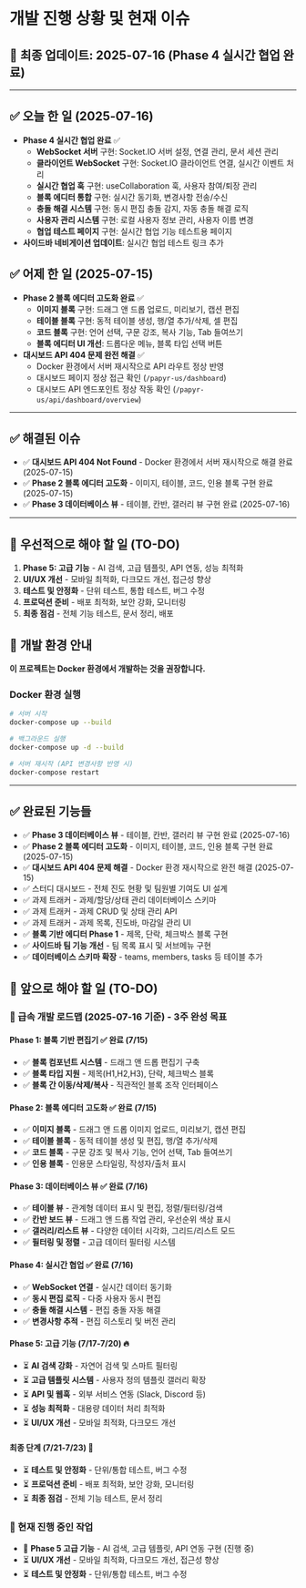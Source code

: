 # 개발 진행 상황 및 현재 이슈

## 📅 최종 업데이트: 2025-07-16 (Phase 4 실시간 협업 완료)

---

## ✅ 오늘 한 일 (2025-07-16)

- **Phase 4 실시간 협업 완료** ✅
  - **WebSocket 서버** 구현: Socket.IO 서버 설정, 연결 관리, 문서 세션 관리
  - **클라이언트 WebSocket** 구현: Socket.IO 클라이언트 연결, 실시간 이벤트 처리
  - **실시간 협업 훅** 구현: useCollaboration 훅, 사용자 참여/퇴장 관리
  - **블록 에디터 통합** 구현: 실시간 동기화, 변경사항 전송/수신
  - **충돌 해결 시스템** 구현: 동시 편집 충돌 감지, 자동 충돌 해결 로직
  - **사용자 관리 시스템** 구현: 로컬 사용자 정보 관리, 사용자 이름 변경
  - **협업 테스트 페이지** 구현: 실시간 협업 기능 테스트용 페이지
- **사이드바 네비게이션 업데이트**: 실시간 협업 테스트 링크 추가

## ✅ 어제 한 일 (2025-07-15)

- **Phase 2 블록 에디터 고도화 완료** ✅
  - **이미지 블록** 구현: 드래그 앤 드롭 업로드, 미리보기, 캡션 편집
  - **테이블 블록** 구현: 동적 테이블 생성, 행/열 추가/삭제, 셀 편집
  - **코드 블록** 구현: 언어 선택, 구문 강조, 복사 기능, Tab 들여쓰기
  - **블록 에디터 UI 개선**: 드롭다운 메뉴, 블록 타입 선택 버튼
- **대시보드 API 404 문제 완전 해결** ✅
  - Docker 환경에서 서버 재시작으로 API 라우트 정상 반영
  - 대시보드 페이지 정상 접근 확인 (`/papyr-us/dashboard`)
  - 대시보드 API 엔드포인트 정상 작동 확인 (`/papyr-us/api/dashboard/overview`)

---

## ✅ 해결된 이슈

- ✅ **대시보드 API 404 Not Found** - Docker 환경에서 서버 재시작으로 해결 완료 (2025-07-15)
- ✅ **Phase 2 블록 에디터 고도화** - 이미지, 테이블, 코드, 인용 블록 구현 완료 (2025-07-15)
- ✅ **Phase 3 데이터베이스 뷰** - 테이블, 칸반, 갤러리 뷰 구현 완료 (2025-07-16)

---

## 📝 우선적으로 해야 할 일 (TO-DO)

1. **Phase 5: 고급 기능** - AI 검색, 고급 템플릿, API 연동, 성능 최적화
2. **UI/UX 개선** - 모바일 최적화, 다크모드 개선, 접근성 향상
3. **테스트 및 안정화** - 단위 테스트, 통합 테스트, 버그 수정
4. **프로덕션 준비** - 배포 최적화, 보안 강화, 모니터링
5. **최종 점검** - 전체 기능 테스트, 문서 정리, 배포

## 🐳 개발 환경 안내

**이 프로젝트는 Docker 환경에서 개발하는 것을 권장합니다.**

### Docker 환경 실행
```bash
# 서버 시작
docker-compose up --build

# 백그라운드 실행
docker-compose up -d --build

# 서버 재시작 (API 변경사항 반영 시)
docker-compose restart
``` 
-------------------------------------------------------------------------
## ✅ 완료된 기능들

- ✅ **Phase 3 데이터베이스 뷰** - 테이블, 칸반, 갤러리 뷰 구현 완료 (2025-07-16)
- ✅ **Phase 2 블록 에디터 고도화** - 이미지, 테이블, 코드, 인용 블록 구현 완료 (2025-07-15)
- ✅ **대시보드 API 404 문제 해결** - Docker 환경 재시작으로 완전 해결 (2025-07-15)
- ✅ 스터디 대시보드 - 전체 진도 현황 및 팀원별 기여도 UI 설계
- ✅ 과제 트래커 - 과제/할당/상태 관리 데이터베이스 스키마
- ✅ 과제 트래커 - 과제 CRUD 및 상태 관리 API
- ✅ 과제 트래커 - 과제 목록, 진도바, 마감일 관리 UI
- ✅ **블록 기반 에디터 Phase 1** - 제목, 단락, 체크박스 블록 구현
- ✅ **사이드바 팀 기능 개선** - 팀 목록 표시 및 서브메뉴 구현
- ✅ **데이터베이스 스키마 확장** - teams, members, tasks 등 테이블 추가

## 📝 앞으로 해야 할 일 (TO-DO)

### 🚀 급속 개발 로드맵 (2025-07-16 기준) - 3주 완성 목표

#### Phase 1: 블록 기반 편집기 ✅ 완료 (7/15)
- ✅ **블록 컴포넌트 시스템** - 드래그 앤 드롭 편집기 구축
- ✅ **블록 타입 지원** - 제목(H1,H2,H3), 단락, 체크박스 블록
- ✅ **블록 간 이동/삭제/복사** - 직관적인 블록 조작 인터페이스

#### Phase 2: 블록 에디터 고도화 ✅ 완료 (7/15)
- ✅ **이미지 블록** - 드래그 앤 드롭 이미지 업로드, 미리보기, 캡션 편집
- ✅ **테이블 블록** - 동적 테이블 생성 및 편집, 행/열 추가/삭제
- ✅ **코드 블록** - 구문 강조 및 복사 기능, 언어 선택, Tab 들여쓰기
- ✅ **인용 블록** - 인용문 스타일링, 작성자/출처 표시

#### Phase 3: 데이터베이스 뷰 ✅ 완료 (7/16)
- ✅ **테이블 뷰** - 관계형 데이터 표시 및 편집, 정렬/필터링/검색
- ✅ **칸반 보드 뷰** - 드래그 앤 드롭 작업 관리, 우선순위 색상 표시
- ✅ **갤러리/리스트 뷰** - 다양한 데이터 시각화, 그리드/리스트 모드
- ✅ **필터링 및 정렬** - 고급 데이터 필터링 시스템

#### Phase 4: 실시간 협업 ✅ 완료 (7/16)
- ✅ **WebSocket 연결** - 실시간 데이터 동기화
- ✅ **동시 편집 로직** - 다중 사용자 동시 편집
- ✅ **충돌 해결 시스템** - 편집 충돌 자동 해결
- ✅ **변경사항 추적** - 편집 히스토리 및 버전 관리

#### Phase 5: 고급 기능 (7/17-7/20) 🔥
- ⏳ **AI 검색 강화** - 자연어 검색 및 스마트 필터링
- ⏳ **고급 템플릿 시스템** - 사용자 정의 템플릿 갤러리 확장
- ⏳ **API 및 웹훅** - 외부 서비스 연동 (Slack, Discord 등)
- ⏳ **성능 최적화** - 대용량 데이터 처리 최적화
- ⏳ **UI/UX 개선** - 모바일 최적화, 다크모드 개선

#### 최종 단계 (7/21-7/23) 🎯
- ⏳ **테스트 및 안정화** - 단위/통합 테스트, 버그 수정
- ⏳ **프로덕션 준비** - 배포 최적화, 보안 강화, 모니터링
- ⏳ **최종 점검** - 전체 기능 테스트, 문서 정리

### 🔄 현재 진행 중인 작업
- 🔄 **Phase 5 고급 기능** - AI 검색, 고급 템플릿, API 연동 구현 (진행 중)
- ⏳ **UI/UX 개선** - 모바일 최적화, 다크모드 개선, 접근성 향상
- ⏳ **테스트 및 안정화** - 단위/통합 테스트, 버그 수정